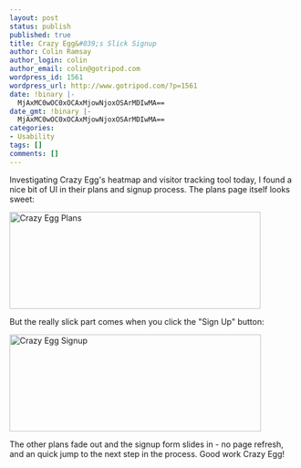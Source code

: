 ```yaml
---
layout: post
status: publish
published: true
title: Crazy Egg&#039;s Slick Signup
author: Colin Ramsay
author_login: colin
author_email: colin@gotripod.com
wordpress_id: 1561
wordpress_url: http://www.gotripod.com/?p=1561
date: !binary |-
  MjAxMC0wOC0xOCAxMjowNjoxOSArMDIwMA==
date_gmt: !binary |-
  MjAxMC0wOC0xOCAxMjowNjoxOSArMDIwMA==
categories:
- Usability
tags: []
comments: []
---
```

<p>Investigating Crazy Egg's heatmap and visitor tracking tool today, I found a nice bit of UI in their plans and signup process. The plans page itself looks sweet:</p>
<p><a href="http://www.gotripod.com/wp-content/uploads/2010/08/Screen-shot-2010-08-18-at-12.55.09.png"><img class="alignleft size-full wp-image-1565" title="Crazy Egg Plans" src="http://www.gotripod.com/wp-content/uploads/2010/08/Screen-shot-2010-08-18-at-12.55.09.png" alt="Crazy Egg Plans" width="440" height="170" /></a></p>
<p>But the really slick part comes when you click the "Sign Up" button:</p>
<p><a href="http://www.gotripod.com/wp-content/uploads/2010/08/Screen-shot-2010-08-18-at-13.02.06.png"><img class="alignleft size-full wp-image-1577" title="Crazy Egg Signup" src="http://www.gotripod.com/wp-content/uploads/2010/08/Screen-shot-2010-08-18-at-13.02.06.png" alt="Crazy Egg Signup" width="441" height="170" /></a></p>
<p>The other plans fade out and the signup form slides in - no page refresh, and an quick jump to the next step in the process. Good work Crazy Egg!</p>
